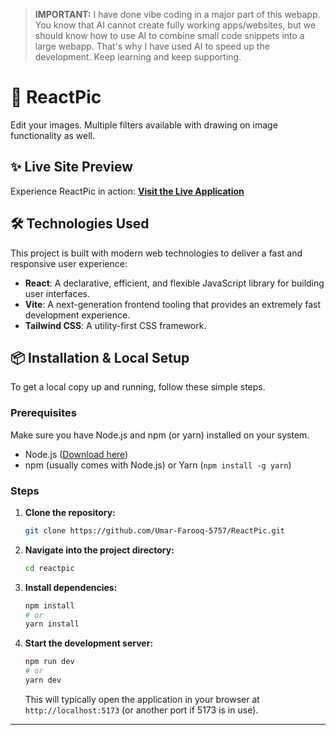 > **IMPORTANT:** I have done vibe coding in a major part of this webapp. You know that AI cannot create fully working apps/websites, but we should know how to use AI to combine small code snippets into a large webapp. That's why I have used AI to speed up the development. Keep learning and keep supporting.

# 🚀 ReactPic

Edit your images. Multiple filters available with drawing on image functionality as well.

## ✨ Live Site Preview

Experience ReactPic in action:
[**Visit the Live Application**](https://reactpic.netlify.app/)

## 🛠️ Technologies Used

This project is built with modern web technologies to deliver a fast and responsive user experience:

* **React**: A declarative, efficient, and flexible JavaScript library for building user interfaces.
* **Vite**: A next-generation frontend tooling that provides an extremely fast development experience.
* **Tailwind CSS**: A utility-first CSS framework.

## 📦 Installation & Local Setup

To get a local copy up and running, follow these simple steps.

### Prerequisites

Make sure you have Node.js and npm (or yarn) installed on your system.

* Node.js ([Download here](https://nodejs.org/en/download/))
* npm (usually comes with Node.js) or Yarn (`npm install -g yarn`)

### Steps

1.  **Clone the repository:**
    ```bash
    git clone https://github.com/Umar-Farooq-5757/ReactPic.git
    ```

2.  **Navigate into the project directory:**
    ```bash
    cd reactpic
    ```

3.  **Install dependencies:**
    ```bash
    npm install
    # or
    yarn install
    ```

4.  **Start the development server:**
    ```bash
    npm run dev
    # or
    yarn dev
    ```
    This will typically open the application in your browser at `http://localhost:5173` (or another port if 5173 is in use).


---
